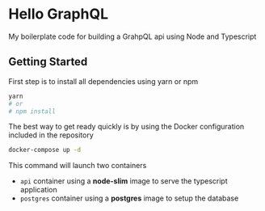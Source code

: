 # Hello GraphQL

My boilerplate code for building a GrahpQL api using Node and Typescript

## Getting Started

First step is to install all dependencies using yarn or npm

```sh
yarn
# or
# npm install
```

The best way to get ready quickly is by using the Docker configuration included in the repository

```sh
docker-compose up -d
```

This command will launch two containers

- `api` container using a **node-slim** image to serve the typescript application
- `postgres` container using a **postgres** image to setup the database

